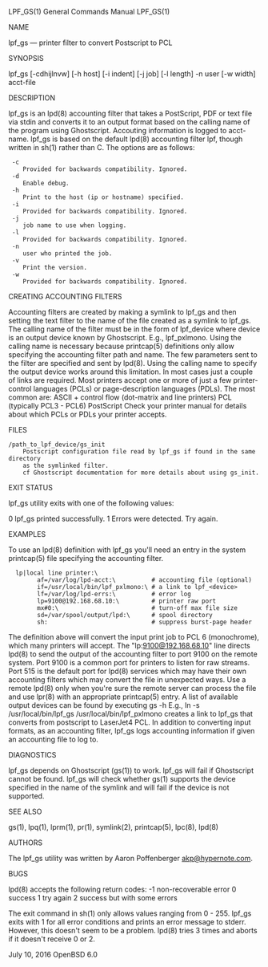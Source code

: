 LPF_GS(1) General Commands Manual LPF_GS(1)

NAME

lpf_gs — printer filter to convert Postscript to PCL

SYNOPSIS

lpf_gs [-cdhijlnvw] [-h host] [-i indent] [-j job] [-l length] -n user [-w 
       width] acct-file

DESCRIPTION

lpf_gs is an lpd(8) accounting filter that takes a PostScript, PDF or text file
via stdin and converts it to an output format based on the calling name of the
program using Ghostscript. Accouting information is logged to acct-name.
lpf_gs is based on the default lpd(8) accounting filter lpf, though written in 
sh(1) rather than C.
The options are as follows:

```
 -c
    Provided for backwards compatibility. Ignored.
 -d
    Enable debug.
 -h
    Print to the host (ip or hostname) specified.
 -i
    Provided for backwards compatibility. Ignored.
 -j
    job name to use when logging.
 -l
    Provided for backwards compatibility. Ignored.
 -n
    user who printed the job.
 -v
    Print the version.
 -w
    Provided for backwards compatibility. Ignored.
```

CREATING ACCOUNTING FILTERS

Accounting filters are created by making a symlink to lpf_gs and then
setting the text filter to the name of the file created as a symlink
to lpf_gs. The calling name of the filter must be in the form of
lpf_device where device is an output device known by Ghostscript.
E.g., lpf_pxlmono. Using the calling name is necessary because
printcap(5) definitions only allow specifying the accounting filter
path and name. The few parameters sent to the filter are specified and
sent by lpd(8). Using the calling name to specify the output device
works around this limitation. In most cases just a couple of links are
required. Most printers accept one or more of just a few
printer-control languages (PCLs) or page-description languages (PDLs).
The most common are: ASCII + control flow (dot-matrix and line
printers) PCL (typically PCL3 - PCL6) PostScript Check your printer
manual for details about which PCLs or PDLs your printer accepts.

FILES
```
/path_to_lpf_device/gs_init
    Postscript configuration file read by lpf_gs if found in the same directory
    as the symlinked filter.
    cf Ghostscript documentation for more details about using gs_init.
```

EXIT STATUS

lpf_gs utility exits with one of the following values:

0
    lpf_gs printed successfully.
1
    Errors were detected. Try again.

EXAMPLES

To use an lpd(8) definition with lpf_gs you'll need an entry in the system 
printcap(5) file specifying the accounting filter.

```
  lp|local line printer:\
        af=/var/log/lpd-acct:\          # accounting file (optional)
        if=/usr/local/bin/lpf_pxlmono:\ # a link to lpf_<device>
        lf=/var/log/lpd-errs:\          # error log
        lp=9100@192.168.68.10:\         # printer raw port
        mx#0:\                          # turn-off max file size
        sd=/var/spool/output/lpd:\      # spool directory
        sh:                             # suppress burst-page header
```

The definition above will convert the input print job to PCL 6 (monochrome),
which many printers will accept.
The "lp:9100@192.168.68.10" line directs lpd(8) to send the output of the
accounting filter to port 9100 on the remote system.
Port 9100 is a common port for printers to listen for raw streams. Port 515 is
the default port for lpd(8) services which may have their own accounting
filters which may convert the file in unexpected ways.
Use a remote lpd(8) only when you're sure the remote server can process the
file and use lpr(8) with an appropriate printcap(5) entry.
A list of available output devices can be found by executing gs -h
E.g.,
ln -s /usr/local/bin/lpf_gs /usr/local/bin/lpf_pxlmono
creates a link to lpf_gs that converts from postscript to LaserJet4 PCL.
In addition to converting input formats, as an accounting filter, lpf_gs logs
accounting information if given an accounting file to log to.

DIAGNOSTICS

lpf_gs depends on Ghostscript (gs(1)) to work. lpf_gs will fail if Ghostscript
cannot be found.
lpf_gs will check whether gs(1) supports the device specified in the name of
the symlink and will fail if the device is not supported.

SEE ALSO

gs(1), lpq(1), lprm(1), pr(1), symlink(2), printcap(5), lpc(8), lpd(8)

AUTHORS

The lpf_gs utility was written by Aaron Poffenberger <akp@hypernote.com>.

BUGS

lpd(8) accepts the following return codes:
 -1 non-recoverable error
 0 success
 1 try again
 2 success but with some errors

The exit command in sh(1) only allows values ranging from 0 - 255. lpf_gs exits
with 1 for all error conditions and prints an error message to stderr. However,
this doesn't seem to be a problem. lpd(8) tries 3 times and aborts if it
doesn't receive 0 or 2.

July 10, 2016  OpenBSD 6.0
